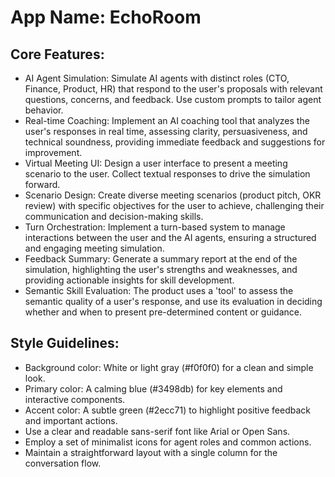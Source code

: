 # **App Name**: EchoRoom

## Core Features:

- AI Agent Simulation: Simulate AI agents with distinct roles (CTO, Finance, Product, HR) that respond to the user's proposals with relevant questions, concerns, and feedback. Use custom prompts to tailor agent behavior.
- Real-time Coaching: Implement an AI coaching tool that analyzes the user's responses in real time, assessing clarity, persuasiveness, and technical soundness, providing immediate feedback and suggestions for improvement.
- Virtual Meeting UI: Design a user interface to present a meeting scenario to the user. Collect textual responses to drive the simulation forward.
- Scenario Design: Create diverse meeting scenarios (product pitch, OKR review) with specific objectives for the user to achieve, challenging their communication and decision-making skills.
- Turn Orchestration: Implement a turn-based system to manage interactions between the user and the AI agents, ensuring a structured and engaging meeting simulation.
- Feedback Summary: Generate a summary report at the end of the simulation, highlighting the user's strengths and weaknesses, and providing actionable insights for skill development.
- Semantic Skill Evaluation: The product uses a 'tool' to assess the semantic quality of a user's response, and use its evaluation in deciding whether and when to present pre-determined content or guidance.

## Style Guidelines:

- Background color: White or light gray (#f0f0f0) for a clean and simple look.
- Primary color: A calming blue (#3498db) for key elements and interactive components.
- Accent color: A subtle green (#2ecc71) to highlight positive feedback and important actions.
- Use a clear and readable sans-serif font like Arial or Open Sans.
- Employ a set of minimalist icons for agent roles and common actions.
- Maintain a straightforward layout with a single column for the conversation flow.